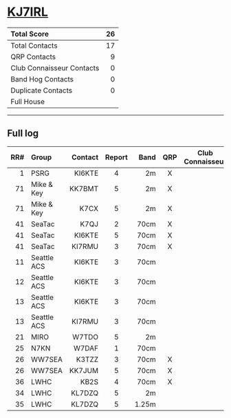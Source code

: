 # [KJ7IRL](https://www.qrz.com/db/KJ7IRL)

| Total Score               |   26 |
|:--------------------------|-----:|
| Total Contacts            |   17 |
| QRP Contacts              |    9 |
| Club Connaisseur Contacts |    0 |
| Band Hog Contacts         |    0 |
| Duplicate Contacts        |    0 |
| Full House                |      |

---

## Full log

|   RR# | Group       |   Contact |  Report  |   Band |  QRP  |  Club Connaisseur  |  Band Hog  |   QSO Score |
|------:|:------------|----------:|:--------:|-------:|:-----:|:------------------:|:----------:|------------:|
|     1 | PSRG        |    KI6KTE |    4     |     2m |   X   |                    |            |           2 |
|    71 | Mike & Key  |    KK7BMT |    5     |     2m |   X   |                    |            |           2 |
|    71 | Mike & Key  |      K7CX |    5     |     2m |   X   |                    |            |           2 |
|    41 | SeaTac      |      K7QJ |    2     |   70cm |   X   |                    |            |           2 |
|    41 | SeaTac      |    KI6KTE |    5     |   70cm |   X   |                    |            |           2 |
|    41 | SeaTac      |    KI7RMU |    3     |   70cm |   X   |                    |            |           2 |
|    11 | Seattle ACS |    KI6KTE |    3     |   70cm |       |                    |            |           1 |
|    12 | Seattle ACS |    KI6KTE |    3     |   70cm |       |                    |            |           1 |
|    13 | Seattle ACS |    KI6KTE |    3     |   70cm |       |                    |            |           1 |
|    13 | Seattle ACS |    KI7RMU |    3     |   70cm |       |                    |            |           1 |
|    21 | MIRO        |     W7TDO |    5     |     2m |       |                    |            |           1 |
|    25 | N7KN        |     W7DAF |    1     |   70cm |       |                    |            |           1 |
|    26 | WW7SEA      |     K3TZZ |    3     |   70cm |   X   |                    |            |           2 |
|    26 | WW7SEA      |    KK7JUM |    5     |   70cm |   X   |                    |            |           2 |
|    36 | LWHC        |      KB2S |    4     |   70cm |   X   |                    |            |           2 |
|    34 | LWHC        |    KL7DZQ |    5     |     2m |       |                    |            |           1 |
|    35 | LWHC        |    KL7DZQ |    5     |  1.25m |       |                    |            |           1 |